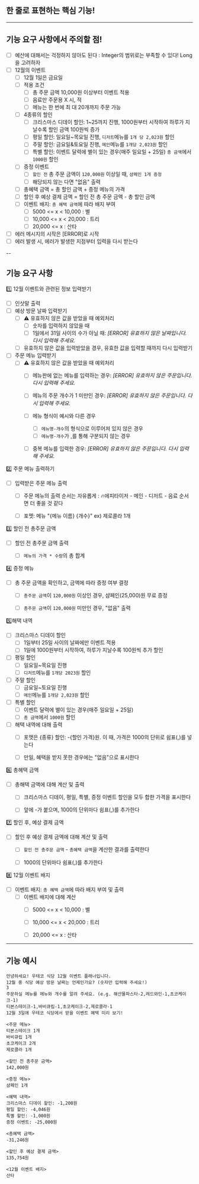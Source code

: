 ## 한 줄로 표현하는 핵심 기능!
> 

---

## 기능 요구 사항에서 주의할 점!
-[ ] 예산에 대해서는 걱정하지 않아도 된다 : Integer의 범위로는 부족할 수 있다! Long을 고려하자
-[ ] 12월의 이벤트 
  -[ ] 12월 1일은 금요일
  -[ ] 적용 조건
    -[ ] 총 주문 금액 10,000원 이상부터 이벤트 적용
    -[ ] 음료만 주문용 X 시, 적
    -[ ] 메뉴는 한 번에 최 대 20개까지 주문 가능
  -[ ] 4종류의 할인
    -[ ] 크리스마스 디데이 할인: 1~25까지 진행, 1000원부터 시작하여 하루가 지날수록 할인 금액 100원씩 증가
    -[ ] 평일 할인: 일요일~목요일 진행, `디저트`메뉴를 `1개 당 2,023원` 할인
    -[ ] 주말 할인: 금요일&토요일 진행, `메인`메뉴를 `1개당 2,023원` 할인
    -[ ] 특별 할인: 이벤트 달력에 별이 있는 경우(매주 일요일 + 25일) `총 금액`에서 `1000원` 할인
  -[ ] 증정 이벤트
    -[ ] `할인 전` 총 주문 금액이 `120,000원` 이상일 때, `샴페인 1개 증정`
    -[ ] 해당되지 않는 다면 "없음" 출력 
  -[ ] 총혜택 금액 = 총 할인 금액 + 증정 메뉴의 가격
  -[ ] 할인 후 예상 결제 금액 = 할인 전 총 주문 금액 - 총 할인 금액
  -[ ] 이벤트 배지: `총 혜택 금액`에 따라 배지 부여
    -[ ] 5000 <= x < 10,000 : 별
    -[ ] 10,000 <= x < 20,000 : 트리
    -[ ] 20,000 <= x : 산타
-[ ] 에러 메시지의 시작은 [ERROR]로 시작
-[ ] 에러 발생 시, 에러가 발생한 지점부터 입력을 다시 받는다

--

## 기능 요구 사항
1️⃣ 12월 이벤트와 관련된 정보 입력받기
-[ ] 인삿말 출력
-[ ] 예상 방문 날짜 입력받기
  -[ ] ⚠️ 유효하지 않은 값을 받았을 때 예외처리 
    -[ ] 숫자를 입력하지 않았을 때
    -[ ] 1일에서 31일 사이의 수가 아닐 때: *[ERROR] 유효하지 않은 날짜입니다. 다시 입력해 주세요.*
  -[ ] 유효하지 않은 값을 입력받았을 경우, 유효한 값을 입력할 때까지 다시 입력받기
-[ ] 주문 메뉴 입력받기
  -[ ] ⚠️ 유효하지 않은 값을 받았을 때 예외처리
    -[ ] 메뉴판에 없는 메뉴를 입력하는 경우: *[ERROR] 유효하지 않은 주문입니다. 다시 입력해 주세요.*
    -[ ] 메뉴의 주문 개수가 1 미만인 경우: *[ERROR] 유효하지 않은 주문입니다. 다시 입력해 주세요.*
    -[ ] 메뉴 형식이 예시와 다른 경우
      -[ ] `메뉴명-개수`의 형식으로 이루어져 있지 않은 경우
      -[ ] `메뉴명-개수`가 ,를 통해 구분되지 않는 경우
    -[ ] 중복 메뉴를 입력한 경우: *[ERROR] 유효하지 않은 주문입니다. 다시 입력해 주세요.*


2️⃣ 주문 메뉴 출력하기
-[ ] 입력받은 주문 메뉴 출력
  -[ ] 주문 메뉴의 출력 순서는 자유롭게 : 🔥에피타이저 - 메인 - 디저트 - 음료 순서면 더 좋을 것 같다
  -[ ] 포멧: 메뉴 "{메뉴 이름} {개수}"   ex) 제로콜라 1개


3️⃣ 할인 전 총주문 금액
-[ ] 할인 전 총주문 금액 출력
  -[ ] `메뉴의 가격 * 수량`의 총 합계


4️⃣ 증정 메뉴
-[ ] 총 주문 금액을 확인하고, 금액에 따라 증정 여부 결정
  -[ ] `총주문 금액`이 `120,000원` 이상인 경우, 샴페인(25,000)원 무료 증정
  -[ ] `총주문 금액`이 `120,000원` 미만인 경우, "없음" 출력 


5️⃣해택 내역
-[ ] 크리스마스 디데이 할인
  -[ ] 1일부터 25일 사이의 날짜에만 이벤트 적용 
  -[ ] 1일에 1000원부터 시작하여, 하루가 지날수록 100원씩 추가 할인 
-[ ] 평일 할인
  -[ ] 일요일~목요일 진행
  -[ ] `디저트`메뉴를 `1개당 2023원` 할인 
-[ ] 주말 할인
  -[ ] 금요일~토요일 진행
  -[ ] `메인`메뉴를 `1개당 2,023원` 할인
-[ ] 특별 할인
  -[ ] 이벤트 달력에 별이 있는 경우(매주 일요일 + 25일) 
  -[ ] `총 금액`에서 `1000원` 할인
-[ ] 해택 내역에 대해 출력
  -[ ] 포맷은 {종류} 할인: -{할인 가격}원. 이 때, 가격은 1000의 단위로 쉼표(,)를 넣는다
  -[ ] 만일, 혜택을 받지 못한 경우에는 "없음"으로 표시한다 


6️⃣ 총혜택 금액
-[ ] 총해택 금액에 대해 계산 및 출력
  -[ ] 크리스마스 디데이, 평일, 특별, 증정 이벤트 할인을 모두 합한 가격을 표시한다
  -[ ] 앞에 -가 붙으며, 1000의 단위마다 쉼표(,)를 추가한다 


7️⃣ 할인 후, 예상 결제 금액
-[ ] 할인 후 예상 결제 금액에 대해 계산 및 출력
  -[ ] `할인 전 총주문 금액` - `총혜택 금액`을 계산한 결과를 출력한다
  -[ ] 1000의 단위마다 쉼표(,)를 추가한다 

  
8️⃣ 12월 이벤트 배지
-[ ] 이벤트 배지: `총 혜택 금액`에 따라 배지 부여 및 출력
  -[ ] 이벤트 배지에 대해 계산
    -[ ] 5000 <= x < 10,000 : 별
    -[ ] 10,000 <= x < 20,000 : 트리
    -[ ] 20,000 <= x : 산타





---

## 기능 예시
```
안녕하세요! 우테코 식당 12월 이벤트 플래너입니다.
12월 중 식당 예상 방문 날짜는 언제인가요? (숫자만 입력해 주세요!)
3
주문하실 메뉴를 메뉴와 개수를 알려 주세요. (e.g. 해산물파스타-2,레드와인-1,초코케이크-1)
티본스테이크-1,바비큐립-1,초코케이크-2,제로콜라-1
12월 3일에 우테코 식당에서 받을 이벤트 혜택 미리 보기!
 
<주문 메뉴>
티본스테이크 1개
바비큐립 1개
초코케이크 2개
제로콜라 1개
 
<할인 전 총주문 금액>
142,000원
 
<증정 메뉴>
샴페인 1개
 
<혜택 내역>
크리스마스 디데이 할인: -1,200원
평일 할인: -4,046원
특별 할인: -1,000원
증정 이벤트: -25,000원
 
<총혜택 금액>
-31,246원
 
<할인 후 예상 결제 금액>
135,754원
 
<12월 이벤트 배지>
산타
```